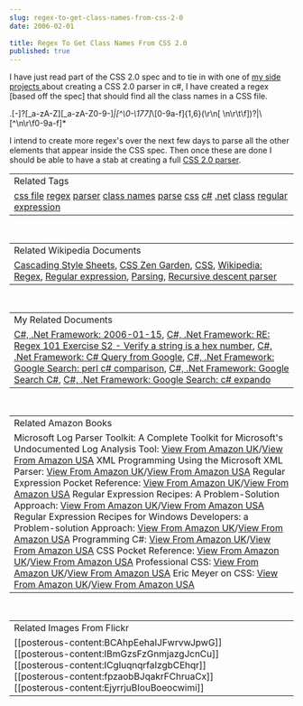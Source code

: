 ```yaml
---
slug: regex-to-get-class-names-from-css-2-0
date: 2006-02-01
 
title: Regex To Get Class Names From CSS 2.0
published: true
---
```

I have just read part of the CSS 2.0 spec and to tie in with one of <a href="http://www.kinlan.co.uk/2006/01/css-c-token-reader.html">my side projects </a>about creating a CSS 2.0 parser in c#, I have created a regex [based off the spec] that should find all the class names in a CSS file.<p />\.[-]?[_a-zA-Z][_a-zA-Z0-9-]*|[^\0-\177]*\\[0-9a-f]{1,6}(\r\n[ \n\r\t\f])?|\\[^\n\r\f0-9a-f]*<p />I intend to create more regex's over the next few days to parse all the other elements that appear inside the CSS spec. Then once these are done I should be able to have a stab at creating a full <a href="http://www.kinlan.co.uk/2006/01/css-c-token-reader.html">CSS 2.0 parser</a>.<p /><table class="TechnoratiHead TagHeader">
<tr><td>Related Tags</td></tr>
<tr class="Technorati"><td>
<a href="http://www.kinlan.co.uk/tag/css%20file" class="Tag" rel="tag">css file</a> <a href="http://www.kinlan.co.uk/tag/regex" class="Tag" rel="tag">regex</a> <a href="http://www.kinlan.co.uk/tag/parser" class="Tag" rel="tag">parser</a> <a href="http://www.kinlan.co.uk/tag/class%20names" class="Tag" rel="tag">class names</a> <a href="http://www.kinlan.co.uk/tag/parse" class="Tag" rel="tag">parse</a> <a href="http://www.kinlan.co.uk/tag/css" class="Tag" rel="tag">css</a> <a href="http://www.kinlan.co.uk/tag/c#" class="Tag" rel="tag">c#</a> <a href="http://www.kinlan.co.uk/tag/.net" class="Tag" rel="tag">.net</a> <a href="http://www.kinlan.co.uk/tag/class" class="Tag" rel="tag">class</a> <a href="http://www.kinlan.co.uk/tag/regular%20expression" class="Tag" rel="tag">regular expression</a>
</td></tr>
</table><br /><table class="TechnoratiHead TagHeader">
<tr><td>Related Wikipedia Documents</td></tr>
<tr class="Technorati"><td>
<a href="http://en.wikipedia.org/wiki/Cascading_Style_Sheets" class="Tag" rel="tag">Cascading Style Sheets</a>, <a href="http://en.wikipedia.org/wiki/CSS_Zen_Garden" class="Tag" rel="tag">CSS Zen Garden</a>, <a href="http://en.wikipedia.org/wiki/CSS" class="Tag" rel="tag">CSS</a>, <a href="http://en.wikipedia.org/wiki/Regex" class="Tag" rel="tag">Wikipedia: Regex</a>, <a href="http://en.wikipedia.org/wiki/Regular_expression" class="Tag" rel="tag">Regular expression</a>, <a href="http://en.wikipedia.org/wiki/Parsing" class="Tag" rel="tag">Parsing</a>, <a href="http://en.wikipedia.org/wiki/Recursive_descent_parser" class="Tag" rel="tag">Recursive descent parser</a>
</td></tr>
</table><br /><table class="TechnoratiHead TagHeader">
<tr><td>My Related Documents</td></tr>
<tr class="Technorati"><td>
<a href="http://www.kinlan.co.uk/archive/2006_01_15_dotnet-and-stuff_archive.html" class="Tag" rel="tag">C#, .Net Framework: 2006-01-15</a>, <a href="http://www.kinlan.co.uk/2005/10/re-regex-101-exercise-s2-verify-string.html" class="Tag" rel="tag">C#, .Net Framework: RE: Regex 101 Exercise S2 - Verify a string is a hex number</a>, <a href="http://www.kinlan.co.uk/2005/11/c-query-from-google.html" class="Tag" rel="tag">C#, .Net Framework: C# Query from Google</a>, <a href="http://www.kinlan.co.uk/2005/11/google-search-perl-c-comparison.html" class="Tag" rel="tag">C#, .Net Framework: Google Search: perl c# comparison</a>, <a href="http://www.kinlan.co.uk/2005/11/google-search-c.html" class="Tag" rel="tag">C#, .Net Framework: Google Search C#</a>, <a href="http://www.kinlan.co.uk/2005/11/google-search-c-expando.html" class="Tag" rel="tag">C#, .Net Framework: Google Search: c# expando</a>
</td></tr>
</table><br /><table class="TechnoratiHead TagHeader">
<tr><td>Related Amazon Books</td></tr>
<tr class="Technorati"><td>Microsoft Log Parser Toolkit: A Complete Toolkit for Microsoft's Undocumented Log Analysis Tool: <a href="http://www.amazon.co.uk/exec/obidos/redirect?tag=cnetfra-21&amp;link_code=xm2&amp;amp;amp;amp;camp=2025&amp;creative=165953&amp;path=http://www.amazon.co.uk/gp/redirect.html%253fASIN=1932266526%2526tag=cnetfra-21%2526lcode=xm2%2526cID=2025%2526ccmID=165953%2526location=/o/ASIN/1932266526%25253FSubscriptionId=0CM2PVF6VAHJQKW5G782" class="Tag" rel="tag">View From Amazon UK</a>/<a href="http://www.amazon.com/exec/obidos/redirect?tag=cnetfra-20&amp;link_code=xm2&amp;amp;amp;amp;camp=2025&amp;creative=165953&amp;path=http://www.amazon.com/gp/redirect.html%253fASIN=1932266526%2526tag=cnetfra-20%2526lcode=xm2%2526cID=2025%2526ccmID=165953%2526location=/o/ASIN/1932266526%25253FSubscriptionId=0CM2PVF6VAHJQKW5G782" class="Tag" rel="tag">View From Amazon USA</a> XML Programming Using the Microsoft XML Parser: <a href="http://www.amazon.co.uk/exec/obidos/redirect?tag=cnetfra-21&amp;link_code=xm2&amp;amp;amp;amp;camp=2025&amp;creative=165953&amp;path=http://www.amazon.co.uk/gp/redirect.html%253fASIN=1893115429%2526tag=cnetfra-21%2526lcode=xm2%2526cID=2025%2526ccmID=165953%2526location=/o/ASIN/1893115429%25253FSubscriptionId=0CM2PVF6VAHJQKW5G782" class="Tag" rel="tag">View From Amazon UK</a>/<a href="http://www.amazon.com/exec/obidos/redirect?tag=cnetfra-20&amp;link_code=xm2&amp;amp;amp;amp;camp=2025&amp;creative=165953&amp;path=http://www.amazon.com/gp/redirect.html%253fASIN=1893115429%2526tag=cnetfra-20%2526lcode=xm2%2526cID=2025%2526ccmID=165953%2526location=/o/ASIN/1893115429%25253FSubscriptionId=0CM2PVF6VAHJQKW5G782" class="Tag" rel="tag">View From Amazon USA</a> Regular Expression Pocket Reference: <a href="http://www.amazon.co.uk/exec/obidos/redirect?tag=cnetfra-21&amp;link_code=xm2&amp;amp;amp;amp;camp=2025&amp;creative=165953&amp;path=http://www.amazon.co.uk/gp/redirect.html%253fASIN=059600415X%2526tag=cnetfra-21%2526lcode=xm2%2526cID=2025%2526ccmID=165953%2526location=/o/ASIN/059600415X%25253FSubscriptionId=0CM2PVF6VAHJQKW5G782" class="Tag" rel="tag">View From Amazon UK</a>/<a href="http://www.amazon.com/exec/obidos/redirect?tag=cnetfra-20&amp;link_code=xm2&amp;amp;amp;amp;camp=2025&amp;creative=165953&amp;path=http://www.amazon.com/gp/redirect.html%253fASIN=059600415X%2526tag=cnetfra-20%2526lcode=xm2%2526cID=2025%2526ccmID=165953%2526location=/o/ASIN/059600415X%25253FSubscriptionId=0CM2PVF6VAHJQKW5G782" class="Tag" rel="tag">View From Amazon USA</a> Regular Expression Recipes: A Problem-Solution Approach: <a href="http://www.amazon.co.uk/exec/obidos/redirect?tag=cnetfra-21&amp;link_code=xm2&amp;amp;amp;amp;camp=2025&amp;creative=165953&amp;path=http://www.amazon.co.uk/gp/redirect.html%253fASIN=159059441X%2526tag=cnetfra-21%2526lcode=xm2%2526cID=2025%2526ccmID=165953%2526location=/o/ASIN/159059441X%25253FSubscriptionId=0CM2PVF6VAHJQKW5G782" class="Tag" rel="tag">View From Amazon UK</a>/<a href="http://www.amazon.com/exec/obidos/redirect?tag=cnetfra-20&amp;link_code=xm2&amp;amp;amp;amp;camp=2025&amp;creative=165953&amp;path=http://www.amazon.com/gp/redirect.html%253fASIN=159059441X%2526tag=cnetfra-20%2526lcode=xm2%2526cID=2025%2526ccmID=165953%2526location=/o/ASIN/159059441X%25253FSubscriptionId=0CM2PVF6VAHJQKW5G782" class="Tag" rel="tag">View From Amazon USA</a> Regular Expression Recipes for Windows Developers: a Problem-solution Approach: <a href="http://www.amazon.co.uk/exec/obidos/redirect?tag=cnetfra-21&amp;link_code=xm2&amp;amp;amp;amp;camp=2025&amp;creative=165953&amp;path=http://www.amazon.co.uk/gp/redirect.html%253fASIN=1590594975%2526tag=cnetfra-21%2526lcode=xm2%2526cID=2025%2526ccmID=165953%2526location=/o/ASIN/1590594975%25253FSubscriptionId=0CM2PVF6VAHJQKW5G782" class="Tag" rel="tag">View From Amazon UK</a>/<a href="http://www.amazon.com/exec/obidos/redirect?tag=cnetfra-20&amp;link_code=xm2&amp;amp;amp;amp;camp=2025&amp;creative=165953&amp;path=http://www.amazon.com/gp/redirect.html%253fASIN=1590594975%2526tag=cnetfra-20%2526lcode=xm2%2526cID=2025%2526ccmID=165953%2526location=/o/ASIN/1590594975%25253FSubscriptionId=0CM2PVF6VAHJQKW5G782" class="Tag" rel="tag">View From Amazon USA</a> Programming C#: <a href="http://www.amazon.co.uk/exec/obidos/redirect?tag=cnetfra-21&amp;link_code=xm2&amp;amp;amp;amp;camp=2025&amp;creative=165953&amp;path=http://www.amazon.co.uk/gp/redirect.html%253fASIN=0596006993%2526tag=cnetfra-21%2526lcode=xm2%2526cID=2025%2526ccmID=165953%2526location=/o/ASIN/0596006993%25253FSubscriptionId=0CM2PVF6VAHJQKW5G782" class="Tag" rel="tag">View From Amazon UK</a>/<a href="http://www.amazon.com/exec/obidos/redirect?tag=cnetfra-20&amp;link_code=xm2&amp;amp;amp;amp;camp=2025&amp;creative=165953&amp;path=http://www.amazon.com/gp/redirect.html%253fASIN=0596006993%2526tag=cnetfra-20%2526lcode=xm2%2526cID=2025%2526ccmID=165953%2526location=/o/ASIN/0596006993%25253FSubscriptionId=0CM2PVF6VAHJQKW5G782" class="Tag" rel="tag">View From Amazon USA</a> CSS Pocket Reference: <a href="http://www.amazon.co.uk/exec/obidos/redirect?tag=cnetfra-21&amp;link_code=xm2&amp;amp;amp;amp;camp=2025&amp;creative=165953&amp;path=http://www.amazon.co.uk/gp/redirect.html%253fASIN=0596007779%2526tag=cnetfra-21%2526lcode=xm2%2526cID=2025%2526ccmID=165953%2526location=/o/ASIN/0596007779%25253FSubscriptionId=0CM2PVF6VAHJQKW5G782" class="Tag" rel="tag">View From Amazon UK</a>/<a href="http://www.amazon.com/exec/obidos/redirect?tag=cnetfra-20&amp;link_code=xm2&amp;amp;amp;amp;camp=2025&amp;creative=165953&amp;path=http://www.amazon.com/gp/redirect.html%253fASIN=0596007779%2526tag=cnetfra-20%2526lcode=xm2%2526cID=2025%2526ccmID=165953%2526location=/o/ASIN/0596007779%25253FSubscriptionId=0CM2PVF6VAHJQKW5G782" class="Tag" rel="tag">View From Amazon USA</a> Professional CSS: <a href="http://www.amazon.co.uk/exec/obidos/redirect?tag=cnetfra-21&amp;link_code=xm2&amp;amp;amp;amp;camp=2025&amp;creative=165953&amp;path=http://www.amazon.co.uk/gp/redirect.html%253fASIN=0764588338%2526tag=cnetfra-21%2526lcode=xm2%2526cID=2025%2526ccmID=165953%2526location=/o/ASIN/0764588338%25253FSubscriptionId=0CM2PVF6VAHJQKW5G782" class="Tag" rel="tag">View From Amazon UK</a>/<a href="http://www.amazon.com/exec/obidos/redirect?tag=cnetfra-20&amp;link_code=xm2&amp;amp;amp;amp;camp=2025&amp;creative=165953&amp;path=http://www.amazon.com/gp/redirect.html%253fASIN=0764588338%2526tag=cnetfra-20%2526lcode=xm2%2526cID=2025%2526ccmID=165953%2526location=/o/ASIN/0764588338%25253FSubscriptionId=0CM2PVF6VAHJQKW5G782" class="Tag" rel="tag">View From Amazon USA</a> Eric Meyer on CSS: <a href="http://www.amazon.co.uk/exec/obidos/redirect?tag=cnetfra-21&amp;link_code=xm2&amp;amp;amp;amp;camp=2025&amp;creative=165953&amp;path=http://www.amazon.co.uk/gp/redirect.html%253fASIN=073571245X%2526tag=cnetfra-21%2526lcode=xm2%2526cID=2025%2526ccmID=165953%2526location=/o/ASIN/073571245X%25253FSubscriptionId=0CM2PVF6VAHJQKW5G782" class="Tag" rel="tag">View From Amazon UK</a>/<a href="http://www.amazon.com/exec/obidos/redirect?tag=cnetfra-20&amp;link_code=xm2&amp;amp;amp;amp;camp=2025&amp;creative=165953&amp;path=http://www.amazon.com/gp/redirect.html%253fASIN=073571245X%2526tag=cnetfra-20%2526lcode=xm2%2526cID=2025%2526ccmID=165953%2526location=/o/ASIN/073571245X%25253FSubscriptionId=0CM2PVF6VAHJQKW5G782" class="Tag" rel="tag">View From Amazon USA</a>
</td></tr>
</table><br /><table class="TechnoratiHead TagHeader">
<tr><td>Related Images From Flickr</td></tr>
<tr class="Technorati"><td>
<span style="FLOAT: left;">[[posterous-content:BCAhpEehaIJFwrvwJpwG]]</span><span style="FLOAT: left;">[[posterous-content:IBmGzsFzGnmjazgJcnCu]]</span><span style="FLOAT: left;">[[posterous-content:ICgIuqnqrfaIzgbCEhqr]]</span><span style="FLOAT: left;">[[posterous-content:fpzaobBJqakrFChruaCx]]</span><span style="FLOAT: left;">[[posterous-content:EjyrrjuBIouBoeocwimi]]</span>
</td></tr>
</table>

